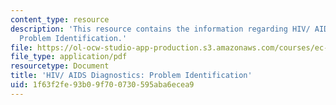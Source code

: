 ```yaml
---
content_type: resource
description: 'This resource contains the information regarding HIV/ AIDS Diagnostics:
  Problem Identification.'
file: https://ol-ocw-studio-app-production.s3.amazonaws.com/courses/ec-s11-engineering-capacity-in-community-based-healthcare-fall-2005/1f63f2fe93b09f700730595aba6ecea9_MITEC_S11F05_hw2_doup.pdf
file_type: application/pdf
resourcetype: Document
title: 'HIV/ AIDS Diagnostics: Problem Identification'
uid: 1f63f2fe-93b0-9f70-0730-595aba6ecea9
---
```

